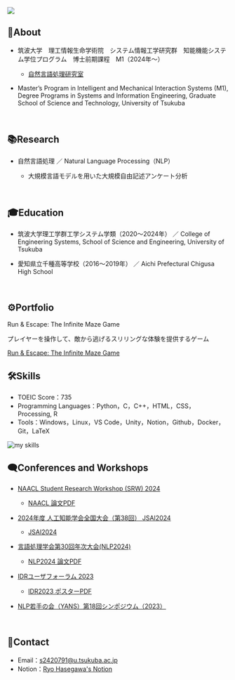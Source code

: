 ![](https://komarev.com/ghpvc/?username=R76H94&blue)

## 👤About

- 筑波大学　理工情報生命学術院　システム情報工学研究群　知能機能システム学位プログラム　博士前期課程　M1（2024年～）

  - [自然言語処理研究室]

- Master’s Program in Intelligent and Mechanical Interaction Systems (M1), Degree Programs in Systems and Information Engineering, Graduate School of Science and Technology, University of Tsukuba
<br>

## 📚Research

- 自然言語処理 ／ Natural Language Processing（NLP）

    - 大規模言語モデルを用いた大規模自由記述アンケート分析
<br>

## 🎓Education

- 筑波大学理工学群工学システム学類（2020～2024年） ／ College of Engineering Systems, School of Science and Engineering, University of Tsukuba

- 愛知県立千種高等学校（2016～2019年） ／ Aichi Prefectural Chigusa High School
<br>

## ⚙️Portfolio

Run & Escape: The Infinite Maze Game

プレイヤーを操作して、敵から逃げるスリリングな体験を提供するゲーム

[Run & Escape: The Infinite Maze Game](https://github.com/R76H94/SIM)

## 🛠️Skills
- TOEIC Score：735
- Programming Languages：Python，C，C++，HTML，CSS，Processing, R
- Tools：Windows，Linux，VS Code，Unity，Notion，Github，Docker，Git，LaTeX
<img alt="my skills" src="https://skillicons.dev/icons?theme=dark&perline=7&i=python,c,cpp,html,css,docker,git,github,latex,linux,notion,processing,pytorch,r,sklearn,ubuntu,unity,vscode,windows" />
<br>

## 🗨️Conferences and Workshops

- [NAACL Student Research Workshop (SRW) 2024]

  - [NAACL 論文PDF]

- [2024年度 人工知能学会全国大会（第38回） JSAI2024]

  - [JSAI2024]

- [言語処理学会第30回年次大会(NLP2024)]

  - [NLP2024 論文PDF]

- [IDRユーザフォーラム 2023]

  - [IDR2023 ポスターPDF]

- [NLP若手の会（YANS）第18回シンポジウム（2023）]


<br>

## 📨Contact
- Email：s2420791@u.tsukuba.ac.jp
- Notion：[Ryo Hasegawa's Notion](https://functional-burglar-568.notion.site/Ryo-Hasegawa-4cbd1f3338864868a844f2891d415629?pvs=4)
<br>







[自然言語処理研究室]: http://nlp.iit.tsukuba.ac.jp/
[NAACL Student Research Workshop (SRW) 2024]: https://naacl2024-srw.github.io/
[NAACL 論文PDF]: https://aclanthology.org/2024.naacl-srw.26/
[2024年度 人工知能学会全国大会（第38回） JSAI2024]: https://www.ai-gakkai.or.jp/jsai2024/
[JSAI2024]: https://confit.atlas.jp/guide/event/jsai2024/subject/1J4-OS-10b-03/tables?cryptoId=
[言語処理学会第30回年次大会(NLP2024)]: https://www.anlp.jp/nlp2024/
[NLP2024 論文PDF]: https://www.anlp.jp/proceedings/annual_meeting/2024/pdf_dir/D9-5.pdf
[IDRユーザフォーラム 2023]: https://www.nii.ac.jp/dsc/idr/userforum/2023.html
[IDR2023 ポスターPDF]: https://www.nii.ac.jp/dsc/idr/userforum/poster/IDR-UF2023_P12.pdf
[NLP若手の会（YANS）第18回シンポジウム（2023）]: https://yans.anlp.jp/entry/yans2023program
